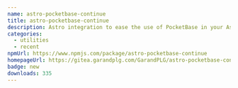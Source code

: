 ```yaml
---
name: astro-pocketbase-continue
title: astro-pocketbase-continue
description: Astro integration to ease the use of PocketBase in your Astro projects
categories:
  - utilities
  - recent
npmUrl: https://www.npmjs.com/package/astro-pocketbase-continue
homepageUrl: https://gitea.garandplg.com/GarandPLG/astro-pocketbase-continue
badge: new
downloads: 335
---
```

